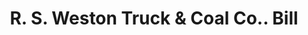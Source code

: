 ---
doi: 10.7916/D8MP6FC3
date_other: '1910'
date_other_textual: 1910-1919
form: printed ephemera
genre:
- Invoices
name:
- R. S. Weston Truck & Coal Co.
object_in_context_url: https://biggert.cul.columbia.edu/items/view/ave_biggert_01211
subject_hierarchical_geographic:
- Syracuse, New York, United States
subject_name:
- R. S. Weston Truck & Coal Co.
title: R. S. Weston Truck & Coal Co.. Bill
sort_title: R. S. Weston Truck & Coal Co.. Bill
call_number: ave_biggert_01211
coordinates:
- 43.04694444444444,-76.14444444444445
pid: ave_biggert_01211
identifiers: ave_biggert_01211
thumbnail: https://derivativo-3.library.columbia.edu/iiif/2/ldpd:343490/full/!256,256/0/native.jpg
permalink: /biggert/ave_biggert_01211/
layout: iiif-image-page
---